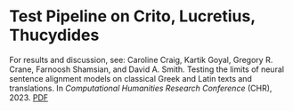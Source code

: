 # Test Pipeline on Crito, Lucretius, Thucydides
For results and discussion, see:
Caroline Craig, Kartik Goyal, Gregory R. Crane, Farnoosh Shamsian, and David A. Smith. Testing the limits of neural sentence alignment models on classical Greek and Latin texts and translations. In _Computational Humanities Research Conference_ (CHR), 2023. [PDF](https://ceur-ws.org/Vol-3558/paper6193.pdf)
